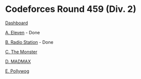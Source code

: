 # Codeforces Round 459 (Div. 2)

[Dashboard](https://codeforces.com/contest/918)

[A. Eleven](https://codeforces.com/contest/918/problem/A) - Done

[B. Radio Station](https://codeforces.com/contest/918/problem/B) - Done

[C. The Monster](https://codeforces.com/contest/918/problem/C)

[D. MADMAX](https://codeforces.com/contest/918/problem/D)

[E. Pollywog](https://codeforces.com/contest/918/problem/E)
